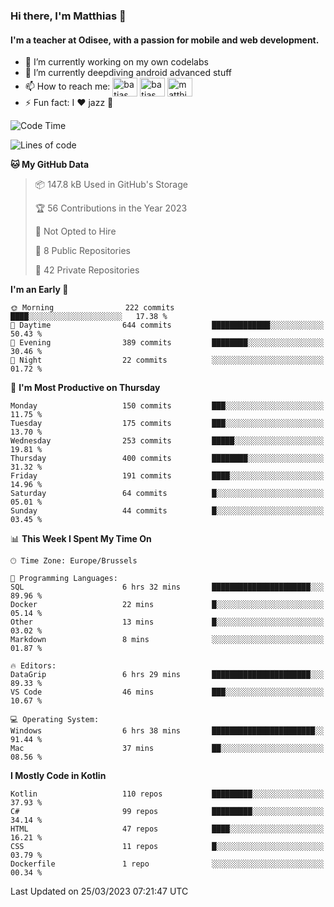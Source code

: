 ### Hi there, I'm Matthias 👋

#### I'm a teacher at Odisee, with a passion for mobile and web development.

- 🔭 I’m currently working on my own codelabs
- 🌱 I’m currently deepdiving android advanced stuff
- 📫 How to reach me: <a href="https://dev.to/batjas" target="_blank"><img align="center" src="https://raw.githubusercontent.com/rahuldkjain/github-profile-readme-generator/master/src/images/icons/Social/devto.svg" alt="batjas" height="30" width="40" /></a>
<a href="https://twitter.com/batjas" target="_blank"><img align="center" src="https://raw.githubusercontent.com/rahuldkjain/github-profile-readme-generator/master/src/images/icons/Social/twitter.svg" alt="batjas" height="30" width="40" /></a>
<a href="https://linkedin.com/in/matthiasdruwé" target="_blank"><img align="center" src="https://raw.githubusercontent.com/rahuldkjain/github-profile-readme-generator/master/src/images/icons/Social/linked-in-alt.svg" alt="matthiasdruwé" height="30" width="40" /></a>
- ⚡ Fun fact: I ❤ jazz 🎷


<!--START_SECTION:waka-->
![Code Time](http://img.shields.io/badge/Code%20Time-686%20hrs%2030%20mins-blue)

![Lines of code](https://img.shields.io/badge/From%20Hello%20World%20I%27ve%20Written-1.3%20million%20lines%20of%20code-blue)

**🐱 My GitHub Data** 

> 📦 147.8 kB Used in GitHub's Storage 
 > 
> 🏆 56 Contributions in the Year 2023
 > 
> 🚫 Not Opted to Hire
 > 
> 📜 8 Public Repositories 
 > 
> 🔑 42 Private Repositories 
 > 
**I'm an Early 🐤** 

```text
🌞 Morning                222 commits         ████░░░░░░░░░░░░░░░░░░░░░   17.38 % 
🌆 Daytime                644 commits         █████████████░░░░░░░░░░░░   50.43 % 
🌃 Evening                389 commits         ████████░░░░░░░░░░░░░░░░░   30.46 % 
🌙 Night                  22 commits          ░░░░░░░░░░░░░░░░░░░░░░░░░   01.72 % 
```
📅 **I'm Most Productive on Thursday** 

```text
Monday                   150 commits         ███░░░░░░░░░░░░░░░░░░░░░░   11.75 % 
Tuesday                  175 commits         ███░░░░░░░░░░░░░░░░░░░░░░   13.70 % 
Wednesday                253 commits         █████░░░░░░░░░░░░░░░░░░░░   19.81 % 
Thursday                 400 commits         ████████░░░░░░░░░░░░░░░░░   31.32 % 
Friday                   191 commits         ████░░░░░░░░░░░░░░░░░░░░░   14.96 % 
Saturday                 64 commits          █░░░░░░░░░░░░░░░░░░░░░░░░   05.01 % 
Sunday                   44 commits          █░░░░░░░░░░░░░░░░░░░░░░░░   03.45 % 
```


📊 **This Week I Spent My Time On** 

```text
🕑︎ Time Zone: Europe/Brussels

💬 Programming Languages: 
SQL                      6 hrs 32 mins       ██████████████████████░░░   89.96 % 
Docker                   22 mins             █░░░░░░░░░░░░░░░░░░░░░░░░   05.14 % 
Other                    13 mins             █░░░░░░░░░░░░░░░░░░░░░░░░   03.02 % 
Markdown                 8 mins              ░░░░░░░░░░░░░░░░░░░░░░░░░   01.87 % 

🔥 Editors: 
DataGrip                 6 hrs 29 mins       ██████████████████████░░░   89.33 % 
VS Code                  46 mins             ███░░░░░░░░░░░░░░░░░░░░░░   10.67 % 

💻 Operating System: 
Windows                  6 hrs 38 mins       ███████████████████████░░   91.44 % 
Mac                      37 mins             ██░░░░░░░░░░░░░░░░░░░░░░░   08.56 % 
```

**I Mostly Code in Kotlin** 

```text
Kotlin                   110 repos           █████████░░░░░░░░░░░░░░░░   37.93 % 
C#                       99 repos            █████████░░░░░░░░░░░░░░░░   34.14 % 
HTML                     47 repos            ████░░░░░░░░░░░░░░░░░░░░░   16.21 % 
CSS                      11 repos            █░░░░░░░░░░░░░░░░░░░░░░░░   03.79 % 
Dockerfile               1 repo              ░░░░░░░░░░░░░░░░░░░░░░░░░   00.34 % 
```




 Last Updated on 25/03/2023 07:21:47 UTC
<!--END_SECTION:waka-->
